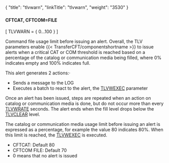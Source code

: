 {
    "title": "tlvwarn",
    "linkTitle": "tlvwarn",
    "weight": "3530"
}<span id="tlvwarn"></span>

### 

#### CFTCAT, CFTCOM=FILE

\[ TLVWARN = { 0...100 }
\]

Command file usage limit before issuing an alert. Overall, the TLV parameters enable {{< TransferCFT/componentshortname  >}} to
issue alerts when a critical CAT or COM threshold is reached based on a percentage of the catalog or communication media being filled, where 0% indicates empty and 100% indicates full.

This
alert generates 2 actions:·

-   Sends a message
    to the LOG
-   Executes
    a batch to react to the alert, the [TLVWEXEC](../tlvcexec)
    parameter

Once an alert has been issued, steps are
repeated when an action on catalog or communication media is done, but
do not occur more than every [TLVWRATE](../tlvwrate)
seconds. The alert ends when the fill level drops below the [TLVCLEAR](../tlvclear) level.

The catalog or communication media usage limit before issuing an alert is expressed as a percentage, for example the value 80 indicates 80%.
When this limit is reached, the [TLVWEXEC](../tlvwexec)
is executed.

-   CFTCAT: Default 80
-   CFTCOM FILE: Default 70
-   0 means that no
    alert is issued

<!-- -->
